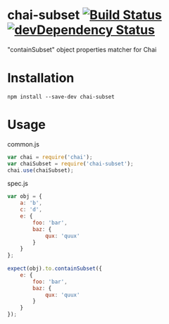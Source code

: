 chai-subset [![Build Status](https://travis-ci.org/e-conomic/chai-subset.svg?branch=master)](https://travis-ci.org/e-conomic/chai-subset) [![devDependency Status](https://david-dm.org/e-conomic/chai-subset/dev-status.svg)](https://david-dm.org/e-conomic/chai-subset#info=devDependencies)
===========

"containSubset" object properties matcher for Chai

Installation
===========

`npm install --save-dev chai-subset`

Usage
=====

common.js
```js
var chai = require('chai');
var chaiSubset = require('chai-subset');
chai.use(chaiSubset);
```

spec.js
```js
var obj = {
	a: 'b',
	c: 'd',
	e: {
		foo: 'bar',
		baz: {
			qux: 'quux'
		}
	}
};
	
expect(obj).to.containSubset({
	e: {
		foo: 'bar',
		baz: {
			qux: 'quux'
		}
	}
});
```
